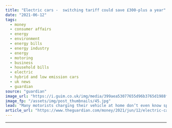 ```yaml
---
title: "Electric cars -  switching tariff could save £300-plus a year"
date: "2021-06-12"
tags: 
  - money
  - consumer affairs
  - energy
  - environment
  - energy bills
  - energy industry
  - energy
  - motoring
  - business
  - household bills
  - electric
  - hybrid and low emission cars
  - uk news
  - guardian
source: "guardian"
image_url: "https://i.guim.co.uk/img/media/399aea53077655d96b3765d1988f6ae011f65c40/0_458_4447_2669/master/4447.jpg?width=460&quality=85&auto=format&fit=max&s=a3eb6d1810c2180adb15509104d43dfa"
image_fp: "/assets/img/post_thumbnails/45.jpg"
lead: "Many motorists charging their vehicle at home don’t even know special cost-cutting deals existYou’ve taken delivery of a shiny new electric car, and the plug-in charger is being installed next week. You’re almost ready to go – just don’t forget to sw..."
article_url: "https://www.theguardian.com/money/2021/jun/12/electric-cars-switching-specialist-tariff-save-deals"
---
```


---
